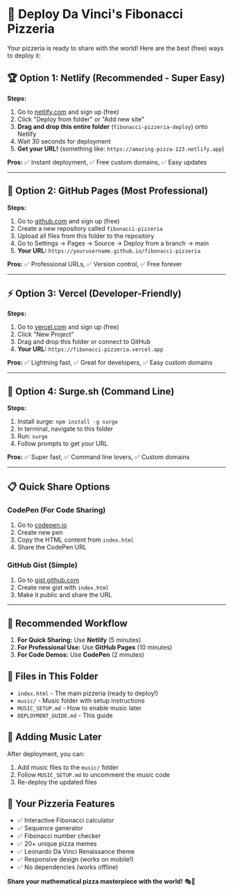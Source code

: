 # 🚀 Deploy Da Vinci's Fibonacci Pizzeria

Your pizzeria is ready to share with the world! Here are the best (free) ways to deploy it:

## 🏆 **Option 1: Netlify (Recommended - Super Easy)**

**Steps:**
1. Go to [netlify.com](https://netlify.com) and sign up (free)
2. Click "Deploy from folder" or "Add new site"
3. **Drag and drop this entire folder** (`fibonacci-pizzeria-deploy`) onto Netlify
4. Wait 30 seconds for deployment
5. **Get your URL!** (something like: `https://amazing-pizza-123.netlify.app`)

**Pros:** ✅ Instant deployment, ✅ Free custom domains, ✅ Easy updates

---

## 🐙 **Option 2: GitHub Pages (Most Professional)**

**Steps:**
1. Go to [github.com](https://github.com) and sign up (free)
2. Create a new repository called `fibonacci-pizzeria`
3. Upload all files from this folder to the repository
4. Go to Settings → Pages → Source → Deploy from a branch → main
5. **Your URL:** `https://yourusername.github.io/fibonacci-pizzeria`

**Pros:** ✅ Professional URLs, ✅ Version control, ✅ Free forever

---

## ⚡ **Option 3: Vercel (Developer-Friendly)**

**Steps:**
1. Go to [vercel.com](https://vercel.com) and sign up (free)
2. Click "New Project"
3. Drag and drop this folder or connect to GitHub
4. **Your URL:** `https://fibonacci-pizzeria.vercel.app`

**Pros:** ✅ Lightning fast, ✅ Great for developers, ✅ Easy custom domains

---

## 🌊 **Option 4: Surge.sh (Command Line)**

**Steps:**
1. Install surge: `npm install -g surge`
2. In terminal, navigate to this folder
3. Run: `surge`
4. Follow prompts to get your URL

**Pros:** ✅ Super fast, ✅ Command line lovers, ✅ Custom domains

---

## 📋 **Quick Share Options**

### **CodePen (For Code Sharing)**
1. Go to [codepen.io](https://codepen.io)
2. Create new pen
3. Copy the HTML content from `index.html`
4. Share the CodePen URL

### **GitHub Gist (Simple)**
1. Go to [gist.github.com](https://gist.github.com)
2. Create new gist with `index.html` 
3. Make it public and share the URL

---

## 🎯 **Recommended Workflow**

1. **For Quick Sharing:** Use **Netlify** (5 minutes)
2. **For Professional Use:** Use **GitHub Pages** (10 minutes)
3. **For Code Demos:** Use **CodePen** (2 minutes)

## 📁 **Files in This Folder**

- `index.html` - The main pizzeria (ready to deploy!)
- `music/` - Music folder with setup instructions
- `MUSIC_SETUP.md` - How to enable music later
- `DEPLOYMENT_GUIDE.md` - This guide

## 🎵 **Adding Music Later**

After deployment, you can:
1. Add music files to the `music/` folder
2. Follow `MUSIC_SETUP.md` to uncomment the music code
3. Re-deploy the updated files

## 🍕 **Your Pizzeria Features**

- ✅ Interactive Fibonacci calculator
- ✅ Sequence generator
- ✅ Fibonacci number checker
- ✅ 20+ unique pizza memes
- ✅ Leonardo Da Vinci Renaissance theme
- ✅ Responsive design (works on mobile!)
- ✅ No dependencies (works offline)

**Share your mathematical pizza masterpiece with the world!** 🎭🍕 